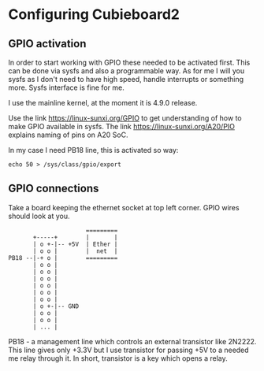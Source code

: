 # Configuring Cubieboard2


## GPIO activation

In order to start working with GPIO these needed to be activated first. This can be done via sysfs and also a programmable way. As for me I will you sysfs as I don't need to have high speed, handle interrupts or something more. Sysfs interface is fine for me.

I use the mainline kernel, at the moment it is 4.9.0 release.

Use the link https://linux-sunxi.org/GPIO to get understanding of how to make GPIO available in sysfs. The link https://linux-sunxi.org/A20/PIO explains naming of pins on A20 SoC.

In my case I need PB18 line, this is activated so way:

    echo 50 > /sys/class/gpio/export


## GPIO connections

Take a board keeping the ethernet socket at top left corner. GPIO wires should look at you. 


                          =========
           +-----+        |       |
           | o +-|-- +5V  | Ether |
           | o o |        |  net  |
    PB18 --|-+ o |        =========
           | o o |
           | o o |
           | o o |
           | o o |
           | o o |
           | o o |
           | o +-|-- GND
           | o o |
           | o o |
           | ... |


PB18 - a management line which controls an external transistor like 2N2222. This line gives only +3.3V but I use transistor for passing +5V to a needed me relay through it. In short, transistor is a key which opens a relay.

